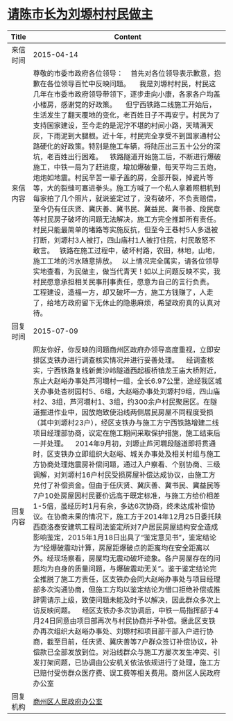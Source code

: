 # <a href="http://www.shangluo.gov.cn/zmhd/ldxxxx.jsp?urltype=leadermail.LeaderMailContentUrl&wbtreeid=1112&leadermailid=3065">请陈市长为刘塬村村民做主</a>
|Title|Content|
|:---:|---|
|来信时间|2015-04-14|
|来信内容|尊敬的市委市政府各位领导：    首先对各位领导表示歉意，抱歉在各位领导百忙中反映问题。     我是刘塬村村民，村民这几年在市委市政府领导带领下，逐步走向小康，各家各户均盖小楼房，感谢党的好政策。     但宁西铁路二线施工开始后，生活发生了翻天覆地的变化，老百姓日子不再安宁。村民为了支持国家建设，至今走的是泥泞不堪的村间小路，天晴满天灰，下雨泥到大腿根。近十年，村民完全享受不到国家通村公路硬化的好政策。特别是施工车辆，将陆压出三五十公分的深坑，老百姓出行困难。    铁路隧道开始施工后，不断进行爆破施工，中铁一局为了赶进度，增加爆破量，每天平均三五炮，炮炮如地震。村民辛苦一辈子盖的房，全部开裂，掉瓷片等等，大的裂缝可塞进拳头。施工方喊了一个私人拿着照相机到每家拍了几个照片，就说鉴定过了，没有破坏，不负责赔偿，至今仍有任庆贤、冀庆善、冀书民、冀益民、冀书善、段民章等村民房子破坏的问题无法解决，施工方完全推卸所有责任。村民只能最简单的堵路等实施反抗，但至今王巷村5人多退被打断，刘塬村3人被打，四山庙村1人被打住院，村民敢怒不敢言。   铁路在施工过程中，破坏村路，农田，林地，山地，施工工地的污水随意排放。   以上情况完全属实，请各位领导实地查看，为民做主，做当代青天！如以上问题反映不实，我村民愿意承担相关民事刑事责任，愿意为自己的言行负责。   工程建设，造福一方，却又破坏一方，施工方钱赚了，人走了，给地方政府留下无休止的隐患麻烦，希望政府真的认真对待。|
|回复时间|2015-07-09|
|回复内容|网友你好，你反映的问题商州区政府办领导高度重视，立即安排区支铁办进行调查核实情况并进行妥善处理。    经调查核实，宁西铁路复线新黄沙岭隧道西起板桥镇龙王庙大桥附近，东止大赵峪办事处芦河墹村一组，全长6.97公里，途经我区城关办事处杏树园村5、6组，大赵峪办事处刘塬村9组，四山庙村2、3组，芦河墹村1、3组，约300余户村民聚居区。在隧道掘进作业中，因放炮致使沿线两侧居民房屋不同程度受损（其中刘塬村23户），经区支铁办与施工方宁西铁路增建二线项目经理部协商，议定在施工期间采取保护措施，施工结束后一并处理。    2014年9月初，刘塬止芦河墹段隧道即将贯通时，区支铁办立即组织大赵峪、城关办事处及相关村组与施工方协商处理炮震房补偿问题，通过入户察看、个别协商、三级调解，对刘塬村16户村民受损房屋补偿达成协议，由施工方兑付了补偿资金。但由于任庆贤、冀庆善、冀书民、冀益民等7户10处房屋因村民要价远高于既定标准，与施工方给价相差1-5倍，虽经历时1月有余，多达6次协商，终未达成补偿协议。在协商未果的情况下，施工方于2014年12月25日委托陕西商洛泰安建筑工程司法鉴定所对7户居民房屋结构安全造成影响鉴定，2015年1月18日出具了“鉴定意见书”，鉴定结论为“经爆破震动计算，房屋距爆破点的距离均在安全距离以外。经现场察看，房屋均无震动破坏迹象。各户房屋存在的问题均为自身的质量问题，与爆破震动无关”。鉴于鉴定结论完全推脱了施工方责任，区支铁办会同大赵峪办事处与项目经理部多次沟通协商，但施工方均以鉴定结论为借口拒绝补偿或推辞需请示上级，致使问题未能及时予以解决，因此群众多次上访反映问题。    经区支铁办多次协调后，中铁一局指挥部于4月24日同意由项目部再次与村民协商并予补偿。据此区支铁办再次组织大赵峪办事处、刘塬村和项目部干部入户进行协商，截至目前，任庆贤、冀庆善等7户群众签订补偿协议，补偿款已全部发放到位。对沿线群众与施工方屡次发生冲突、引发打架问题，已协调由公安机关依法依规进行了处理，施工方已赔付受伤群众医疗费、误工费等相关费用。商州区人民政府办公室|
|回复机构|<a href="../../categories/agencies/商州区人民政府办公室.md">商州区人民政府办公室</a>|

